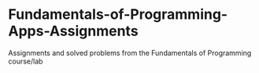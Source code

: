 # Fundamentals-of-Programming-Apps-Assignments

Assignments and solved problems from the Fundamentals of Programming course/lab 
